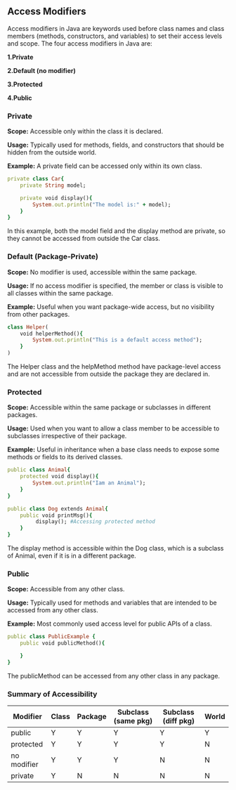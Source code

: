 ## Access Modifiers 

Access modifiers in Java are keywords used before class names and class members (methods, constructors, and variables) to set their access levels and scope. The four access modifiers in Java are:


**1.Private**

**2.Default (no modifier)**

**3.Protected**

**4.Public**


### Private

**Scope:**  Accessible only within the class it is declared.

**Usage:**  Typically used for methods, fields, and constructors that should be hidden from the outside world.

**Example:**  A private field can be accessed only within its own class.


```ruby
private class Car{
    private String model;

    private void display(){
        System.out.println("The model is:" + model);
    }
}

```

In this example, both the model field and the display method are private, so they cannot be accessed from outside the Car class.


### Default (Package-Private) 

**Scope:**  No modifier is used, accessible within the same package.

**Usage:**  If no access modifier is specified, the member or class is visible to all classes within the same package.

**Example:**  Useful when you want package-wide access, but no visibility from other packages.

```ruby
class Helper(
    void helperMethod(){
        System.out.println("This is a default access method");
    }
)
```

The Helper class and the helpMethod method have package-level access and are not accessible from outside the package they are declared in.



### Protected

**Scope:**  Accessible within the same package or subclasses in different packages.

**Usage:**  Used when you want to allow a class member to be accessible to subclasses irrespective of their package.

**Example:**  Useful in inheritance when a base class needs to expose some methods or fields to its derived classes. 

```ruby
public class Animal{
    protected void display(){
        System.out.println("Iam an Animal");
    }
}

public class Dog extends Animal{
    public void printMsg(){
         display(); #Accessing protected method
    }
}
```

The display method is accessible within the Dog class, which is a subclass of Animal, even if it is in a different package.



### Public

**Scope:**  Accessible from any other class.

**Usage:**  Typically used for methods and variables that are intended to be accessed from any other class.

**Example:**  Most commonly used access level for public APIs of a class.

```ruby
public class PublicExample {
    public void publicMethod(){

    }
}
```
The publicMethod can be accessed from any other class in any package. 


### Summary of Accessibility

| Modifier     | Class | Package | Subclass (same pkg) | Subclass (diff pkg) | World |
|--------------|-------|---------|---------------------|---------------------|-------|
| public       | Y     | Y       | Y                   | Y                   | Y     |
| protected    | Y     | Y       | Y                   | Y                   | N     |
| no modifier  | Y     | Y       | Y                   | N                   | N     |
| private      | Y     | N       | N                   | N                   | N     |




